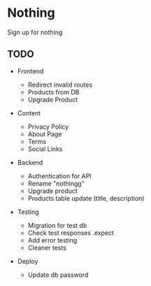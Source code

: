 # Nothing

Sign up for nothing

## TODO

- Frontend

  - Redirect invalid routes
  - Products from DB
  - Upgrade Product

- Content

  - Privacy Policy
  - About Page
  - Terms
  - Social Links

- Backend

  - Authentication for API
  - Rename "nothingg"
  - Upgrade product
  - Products table update (title, description)

- Testing

  - Migration for test db
  - Check test responses .expect
  - Add error testing
  - Cleaner tests

- Deploy

  - Update db password
